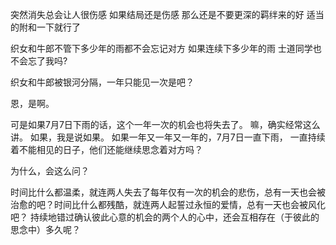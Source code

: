 突然消失总会让人很伤感
如果结局还是伤感
那么还是不要更深的羁绊来的好
适当的附和一下就行了

织女和牛郎不管下多少年的雨都不会忘记对方
如果连续下多少年的雨 士道同学也不会忘了我吗?

织女和牛郎被银河分隔，一年只能见一次是吧？

恩，是啊。

可是如果7月7日下雨的话，这个一年一次的机会也将失去了。
嘛，确实经常这么讲。
如果，我是说如果。
如果一年又一年又一年的，7月7日一直下雨，
一直持续着不能相见的日子，他们还能继续思念着对方吗？

为什么，会这么问？

时间比什么都温柔，就连两人失去了每年仅有一次的机会的悲伤，总有一天也会被治愈的吧？时间比什么都残酷，就连两人起誓过永恒的爱情，总有一天也会被风化吧？
持续地错过确认彼此心意的机会的两个人的心中，还会互相存在（于彼此的思念中）多久呢？